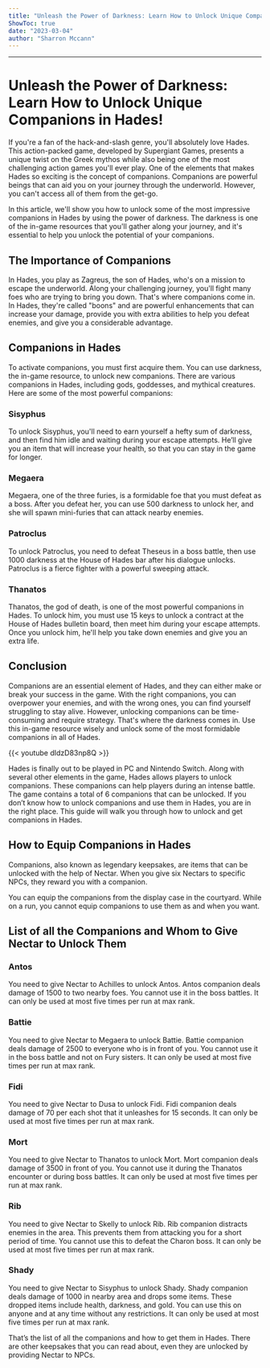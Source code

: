 ```yaml
---
title: "Unleash the Power of Darkness: Learn How to Unlock Unique Companions in Hades!"
ShowToc: true 
date: "2023-03-04"
author: "Sharron Mccann"
---
```

*****
# Unleash the Power of Darkness: Learn How to Unlock Unique Companions in Hades!

If you're a fan of the hack-and-slash genre, you'll absolutely love Hades. This action-packed game, developed by Supergiant Games, presents a unique twist on the Greek mythos while also being one of the most challenging action games you'll ever play. One of the elements that makes Hades so exciting is the concept of companions. Companions are powerful beings that can aid you on your journey through the underworld. However, you can't access all of them from the get-go.

In this article, we'll show you how to unlock some of the most impressive companions in Hades by using the power of darkness. The darkness is one of the in-game resources that you'll gather along your journey, and it's essential to help you unlock the potential of your companions.

## The Importance of Companions

In Hades, you play as Zagreus, the son of Hades, who's on a mission to escape the underworld. Along your challenging journey, you'll fight many foes who are trying to bring you down. That's where companions come in. In Hades, they're called "boons" and are powerful enhancements that can increase your damage, provide you with extra abilities to help you defeat enemies, and give you a considerable advantage.

## Companions in Hades

To activate companions, you must first acquire them. You can use darkness, the in-game resource, to unlock new companions. There are various companions in Hades, including gods, goddesses, and mythical creatures. Here are some of the most powerful companions:

### Sisyphus

To unlock Sisyphus, you'll need to earn yourself a hefty sum of darkness, and then find him idle and waiting during your escape attempts. He’ll give you an item that will increase your health, so that you can stay in the game for longer.

### Megaera

Megaera, one of the three furies, is a formidable foe that you must defeat as a boss. After you defeat her, you can use 500 darkness to unlock her, and she will spawn mini-furies that can attack nearby enemies.

### Patroclus

To unlock Patroclus, you need to defeat Theseus in a boss battle, then use 1000 darkness at the House of Hades bar after his dialogue unlocks. Patroclus is a fierce fighter with a powerful sweeping attack.

### Thanatos

Thanatos, the god of death, is one of the most powerful companions in Hades. To unlock him, you must use 15 keys to unlock a contract at the House of Hades bulletin board, then meet him during your escape attempts. Once you unlock him, he'll help you take down enemies and give you an extra life.

## Conclusion

Companions are an essential element of Hades, and they can either make or break your success in the game. With the right companions, you can overpower your enemies, and with the wrong ones, you can find yourself struggling to stay alive. However, unlocking companions can be time-consuming and require strategy. That's where the darkness comes in. Use this in-game resource wisely and unlock some of the most formidable companions in all of Hades.

{{< youtube dIdzD83np8Q >}} 



Hades is finally out to be played in PC and Nintendo Switch. Along with several other elements in the game, Hades allows players to unlock companions. These companions can help players during an intense battle. The game contains a total of 6 companions that can be unlocked. If you don’t know how to unlock companions and use them in Hades, you are in the right place. This guide will walk you through how to unlock and get companions in Hades.
 
## How to Equip Companions in Hades
 
Companions, also known as legendary keepsakes, are items that can be unlocked with the help of Nectar. When you give six Nectars to specific NPCs, they reward you with a companion.
 
You can equip the companions from the display case in the courtyard. While on a run, you cannot equip companions to use them as and when you want.
 
## List of all the Companions and Whom to Give Nectar to Unlock Them
 
### Antos
 
You need to give Nectar to Achilles to unlock Antos. Antos companion deals damage of 1500 to two nearby foes. You cannot use it in the boss battles. It can only be used at most five times per run at max rank.
 
### Battie
 
You need to give Nectar to Megaera to unlock Battie. Battie companion deals damage of 2500 to everyone who is in front of you. You cannot use it in the boss battle and not on Fury sisters. It can only be used at most five times per run at max rank.
 
### Fidi
 
You need to give Nectar to Dusa to unlock Fidi. Fidi companion deals damage of 70 per each shot that it unleashes for 15 seconds. It can only be used at most five times per run at max rank.
 
### Mort
 
You need to give Nectar to Thanatos to unlock Mort. Mort companion deals damage of 3500 in front of you. You cannot use it during the Thanatos encounter or during boss battles. It can only be used at most five times per run at max rank.
 
### Rib
 
You need to give Nectar to Skelly to unlock Rib. Rib companion distracts enemies in the area. This prevents them from attacking you for a short period of time. You cannot use this to defeat the Charon boss. It can only be used at most five times per run at max rank.
 
### Shady
 
You need to give Nectar to Sisyphus to unlock Shady. Shady companion deals damage of 1000 in nearby area and drops some items. These dropped items include health, darkness, and gold. You can use this on anyone and at any time without any restrictions. It can only be used at most five times per run at max rank.
 
That’s the list of all the companions and how to get them in Hades. There are other keepsakes that you can read about, even they are unlocked by providing Nectar to NPCs.




